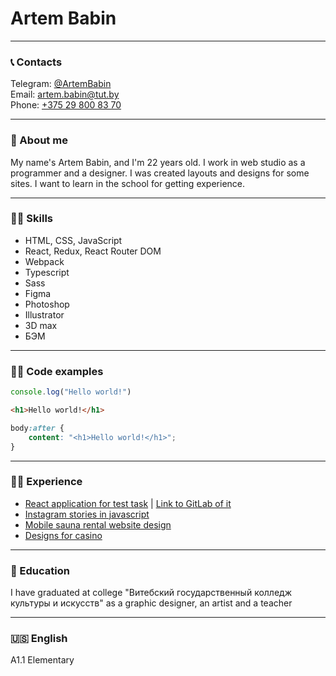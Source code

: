 # Artem Babin

---

### 📞 Contacts

Telegram: [@ArtemBabin](https://t.me/ArtemBabin) \
Email: [artem.babin@tut.by](mailto:artem.babin@tut.by) \
Phone: [+375 29 800 83 70](tel:+375298008370)

---

### 📝 About me

My name's Artem Babin, and I'm 22 years old. I work in web studio as a programmer and a designer. I was created layouts and designs for some
sites. I want to learn in the school for getting experience.

---

### 🤹‍♀️ Skills

* HTML, CSS, JavaScript
* React, Redux, React Router DOM
* Webpack
* Typescript
* Sass
* Figma
* Photoshop
* Illustrator
* 3D max
* БЭМ

---

### 👩‍💻 Code examples

```javascript
console.log("Hello world!")
```

```html
<h1>Hello world!</h1>
```

```css
body:after {
    content: "<h1>Hello world!</h1>";
}
```

---

### 🐱‍👤 Experience

* [React application for test task](https://63d860a4bc13af0008f55d42--majestic-buttercream-4fcbf6.netlify.app/)
  | [Link to GitLab of it](https://gitlab.com/i.artem.b/app-for-entexy)
* [Instagram stories in javascript](https://layout-artem.thedev.ru/instaGallery/)
* [Mobile sauna rental website design](https://www.figma.com/file/9wdi57HuXt1wKgqCTlft9p/Hot-huts?node-id=0%3A1&t=tMt42ZKC8MUkk4IJ-1)
* [Designs for casino](https://www.figma.com/file/FHEt6uozOfqrmq7gsfs7OQ/%D0%A1%D0%BB%D0%BE%D1%82%D1%8B-%D0%B4%D0%BB%D1%8F-%D0%BA%D0%B0%D0%B7%D0%B8%D0%BD%D0%BE?node-id=0%3A1&t=9RTt0Jid2Gm20nGu-1)

---

### 🏫 Education

I have graduated at college "Витебский государственный колледж культуры и искусств" as a graphic designer, an artist and a teacher

---

### 🇺🇸 English

A1.1 Elementary